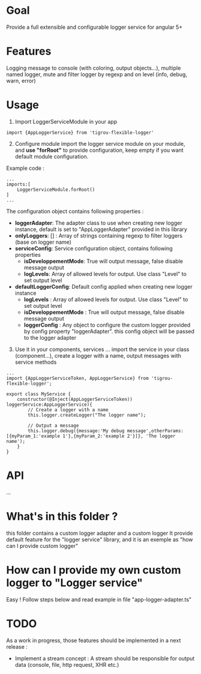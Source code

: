 # Goal
Provide a full extensible and configurable logger service for angular 5+

# Features
Logging message to console (with coloring, output objects...), multiple named logger, mute and filter logger by regexp and on level (info, debug, warn, error)

# Usage
1. Import LoggerServiceModule in your app
```
import {AppLoggerService} from 'tigrou-flexible-logger'
```

2. Configure module
import the logger service module on your module, and **use "forRoot"** to provide configuration, keep empty if you want default module configuration.

Example code :
```
...
imports:[
    LoggerServiceModule.forRoot()
]
...
```

The configuration object contains following properties :
* **loggerAdapter**: The adapter class to use when creating new logger instance, default is set to "AppLoggerAdapter" provided in this library
* **onlyLoggers**: [] : Array of strings containing regexp to filter loggers (base on logger name)
*  **serviceConfig**: Service configuration object, contains following properties 
    * **isDeveloppementMode**: True will output message, false disable message output
    * **logLevels**: Array of allowed levels for output. Use class "Level" to set output level
* **defaultLoggerConfig**: Default config applied when creating new logger instance
    * **logLevels** : Array of allowed levels for output. Use class "Level" to set output level
    * **isDeveloppementMode** : True will output message, false disable message output
    * **loggerConfig** : Any object to configure the custom logger provided by config property "loggerAdapter". this config object will be passed to the logger adapter



3. Use it in your components, services ...
import the service in your class (component...), create a logger with a name, output messages with service methods

```
...
import {AppLoggerServiceToken, AppLoggerService} from 'tigrou-flexible-logger';

export class MyService {
    constructor(@Inject(AppLoggerServiceToken)) loggerService:AppLoggerService){
        // Create a logger with a name
        this.logger.createLogger("The logger name");

        // Output a message
        this.logger.debug({message:'My debug message',otherParams:[{myParam_1:'example 1'},{myParam_2:'example 2'}]}, 'The logger name');
    }
}

```

# API
...

# What's in this folder ?
this folder contains a custom logger adapter and a custom logger
It provide default feature for the "logger service" library, and it is an exemple as "how can I provide custom logger"

# How can I provide my own custom logger to "Logger service"
Easy ! Follow steps below and read example in file "app-logger-adapter.ts"

# TODO
As a work in progress, those features should be implemented in a next release :
* Implement a stream concept : A stream should be responsible for output data (console, file, http request, XHR etc.)
